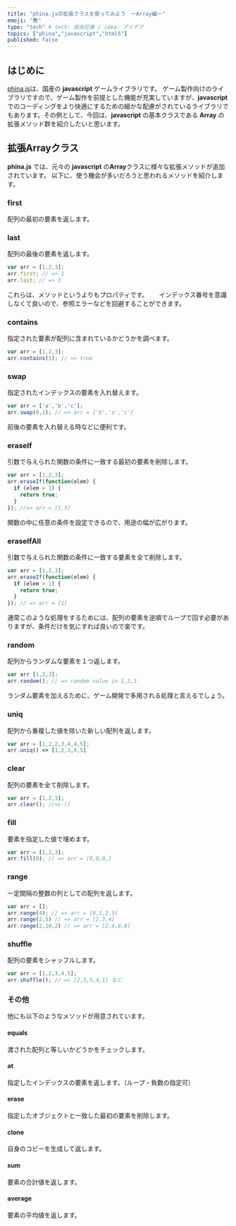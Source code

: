 ```yaml
---
title: "phina.jsの拡張クラスを使ってみよう　ーArray編ー"
emoji: "📚"
type: "tech" # tech: 技術記事 / idea: アイデア
topics: ["phina","javascript","html5"]
published: false
---
```


## はじめに
[phina.js](https://phinajs.com/)は、国産の **javascript** ゲームライブラリです。
ゲーム製作向けのライブラリですので、ゲーム製作を前提とした機能が充実していますが、**javascript** でのコーディングをより快適にするための細かな配慮がされているライブラリでもあります。その例として、今回は、**javascript** の基本クラスである **Array** の拡張メソッド群を紹介したいと思います。

## 拡張Arrayクラス
**phina.js** では、元々の **javascript** の**Array**クラスに様々な拡張メソッドが追加されています。
以下に、使う機会が多いだろうと思われるメソッドを紹介します。

### first
配列の最初の要素を返します。

### last
配列の最後の要素を返します。

```js
var arr = [1,2,3];
arr.first; // => 1
arr.last; // => 3
```
これらは、メソッドというよりもプロパティです。　　
インデックス番号を意識しなくて良いので、参照エラーなどを回避することができます。

### contains
指定された要素が配列に含まれているかどうかを調べます。

```js
var arr = [1,2,3];
arr.contains(1); // => true
```

### swap
指定されたインデックスの要素を入れ替えます。

```js
var arr = ['a','b','c'];
arr.swap(0,1); // => arr = ['b','a','c']
```

前後の要素を入れ替える時などに便利です。

### eraseIf
引数で与えられた関数の条件に一致する最初の要素を削除します。

```js
var arr = [1,2,3];
arr.eraseIf(function(elem) {
  if (elem > 1) {
    return true;
  } 
}); //=> arr = [1,3]
```

関数の中に任意の条件を設定できるので、用途の幅が広がります。

### eraseIfAll
引数で与えられた関数の条件に一致する要素を全て削除します。

```js
var arr = [1,2,3];
arr.eraseIf(function(elem) {
  if (elem > 1) {
    return true;
  }
}); // => arr = [1]
```

通常このような処理をするためには、配列の要素を逆順でループで回す必要がありますが、条件だけを気にすれば良いので楽です。

### random
配列からランダムな要素を１つ返します。

```js
var arr [1,2,3];
arr.random(); // => random value in 1,2,3
```

ランダム要素を加えるために、ゲーム開発で多用される処理と言えるでしょう。

### uniq
配列から重複した値を除いた新しい配列を返します。

```js
var arr = [1,2,2,3,4,4,5];
arr.uniq() => [1,2,3,4,5]
```

### clear
配列の要素を全て削除します。

```js
var arr = [1,2,3];
arr.clear(); //=> []
```

### fill
要素を指定した値で埋めます。

```js
var arr = [1,2,3];
arr.fill(0); // => arr = [0,0,0,]
```

### range
一定間隔の整数の列としての配列を返します。

```js
var arr = [];
arr.range(4); // => arr = [0,1,2,3]
arr.range(2,5) // => arr = [2,3,4]
arr.range(2,10,2) // => arr = [2,4,6,8]
```

### shuffle
配列の要素をシャッフルします。

```js
var arr = [1,2,3,4,5];
arr.shuffle(); // => [2,3,5,4,1] など
```

### その他
他にも以下のようなメソッドが用意されています。

#### equals
渡された配列と等しいかどうかをチェックします。

#### at
指定したインデックスの要素を返します。（ループ・負数の指定可）

#### erase
指定したオブジェクトと一致した最初の要素を削除します。

#### clone
自身のコピーを生成して返します。

#### sum
要素の合計値を返します。

#### average
要素の平均値を返します。